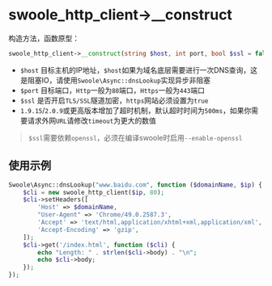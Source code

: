 # swoole_http_client->__construct

构造方法，函数原型：
```php
swoole_http_client->__construct(string $host, int port, bool $ssl = false);
```

* `$host` 目标主机的IP地址，`$host`如果为域名底层需要进行一次DNS查询，这是阻塞IO，请使用`Swoole\Async::dnsLookup`实现异步非阻塞
* `$port` 目标端口，`Http`一般为`80`端口，`Https`一般为`443`端口
* `$ssl` 是否开启`TLS/SSL`隧道加密，`https`网站必须设置为`true`
* `1.9.15`/`2.0.9`或更高版本增加了超时机制，默认超时时间为`500ms`，如果你需要请求外网`URL`请修改`timeout`为更大的数值

> `$ssl`需要依赖`openssl`，必须在编译swoole时启用`--enable-openssl`

使用示例
----
```php
Swoole\Async::dnsLookup("www.baidu.com", function ($domainName, $ip) {
	$cli = new swoole_http_client($ip, 80);
	$cli->setHeaders([
		'Host' => $domainName,
		"User-Agent" => 'Chrome/49.0.2587.3',
		'Accept' => 'text/html,application/xhtml+xml,application/xml',
		'Accept-Encoding' => 'gzip',
	]);
	$cli->get('/index.html', function ($cli) {
		echo "Length: " . strlen($cli->body) . "\n";
		echo $cli->body;
	});
});
```